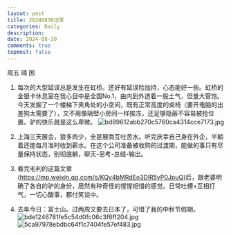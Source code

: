```yaml
---
layout: post
title: 20240830记录
categories: Daily
description: 
date: 2024-08-30
comments: true
topmost: false
---
```


周五 晴 困 

1. 每次的大型延误总是发生在虹桥。还好有延误险加持，心态能好一些。虹桥的金银卡休息室在我心目中是全国No.1，由内到外透着一股土气，但量大管饱。今天发掘了一个楼梯下夹角处的小空间，既有正常高度的桌椅（要开电脑的出差狗太需要了），又不用像隔壁小房间一样挨冻，还足够隐蔽不容易被抢位置。驴的快乐就是这么卑微。
![bd89612abb270c5760ca4314cce7173.jpg](https://s2.loli.net/2024/08/30/vQbckMS48srFfUA.jpg)

2. 上海三天展会，狼多肉少，全是展商互吐苦水。听完庆幸自己身在外企，半躺着还能每月准时收到薪水。在这个公司准备被收购的过渡期，能做的事只有尽量保持状态，别彻底躺，聊天-思考-总结-输出。

3. 看完毛利的这篇文章(https://mp.weixin.qq.com/s/KQy4bMRdEo3DlR5yP0JpuQ)后，跟老婆明确了各自的驴的身份，居然有种奇怪的惺惺相惜的感觉。日常吐槽+互相打气，一切心酸事，都付笑谈中。

4. 去年今日：富士山。过两周又要去日本了，可惜了我的中秋节假期。
![bde1246781fe5c54d0fc06c3f6ff204.jpg](https://s2.loli.net/2024/08/30/6WYmDBEQeKhaRlU.jpg)
![5ca97978ebdbc64f1c7404fe57ef483.jpg](https://s2.loli.net/2024/08/30/vxU5kMK8aPL1dmf.jpg)


